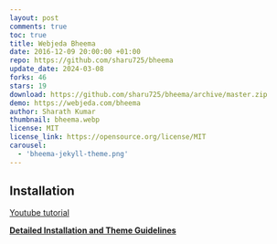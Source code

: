 ```yaml
---
layout: post
comments: true
toc: true
title: Webjeda Bheema
date: 2016-12-09 20:00:00 +01:00
repo: https://github.com/sharu725/bheema
update_date: 2024-03-08
forks: 46
stars: 19
download: https://github.com/sharu725/bheema/archive/master.zip
demo: https://webjeda.com/bheema
author: Sharath Kumar
thumbnail: bheema.webp
license: MIT
license_link: https://opensource.org/license/MIT
carousel:
  - 'bheema-jekyll-theme.png'
---
```


## Installation

[Youtube tutorial](https://www.youtube.com/embed/T2nx6tj-ZH4)

[**Detailed Installation and Theme Guidelines**](https://blog.webjeda.com/jekyll-themes/)
